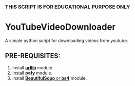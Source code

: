 ### THIS SCRIPT IS FOR EDUCATIONAL PURPOSE ONLY
# YouTubeVideoDownloader
A simple python script for downloading videos from youtube. 

## PRE-REQUISITES:

1. Install [__urllib__](https://pypi.org/project/urllib3/ "Download urllib") module.
2. Install [__pafy__](https://pypi.org/project/pafy/ "Download pafy") module.
3. Install [__BeautifulSoup__ or __bs4__](https://pypi.org/project/beautifulsoup4/ "Downlaod BS4") module.

